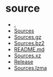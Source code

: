 source
========================

- [.](.)
- [Sources](Sources)
- [Sources.gz](Sources.gz)
- [Sources.bz2](Sources.bz2)
- [README.md](README.md)
- [Sources.xz](Sources.xz)
- [Release](Release)
- [Sources.lzma](Sources.lzma)
